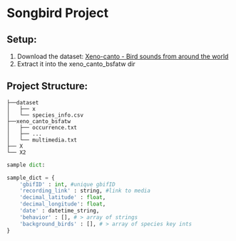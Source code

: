 # Songbird Project

## Setup: 
1. Download the dataset: [Xeno-canto - Bird sounds from around the world](https://www.gbif.org/dataset/b1047888-ae52-4179-9dd5-5448ea342a24#methodology)
1. Extract it into the xeno_canto_bsfatw dir

## Project Structure:
```
├──dataset
│   ├── x  
│   └── species_info.csv  
├──xeno_canto_bsfatw  
│   ├── occurrence.txt  
│   ├── ...
│   └── multimedia.txt  
├── X    
└── X2
```


```python
sample dict:

sample_dict = {
    'gbifID' : int, #unique gbifID 
    'recording_link' : string, #link to media
    'decimal_latitude' : float,
    'decimal_longitude': float,
    'date' : datetime_string,
    'behavior' : [], # > array of strings 
    'background_birds' : [], # > array of species key ints 
}
```